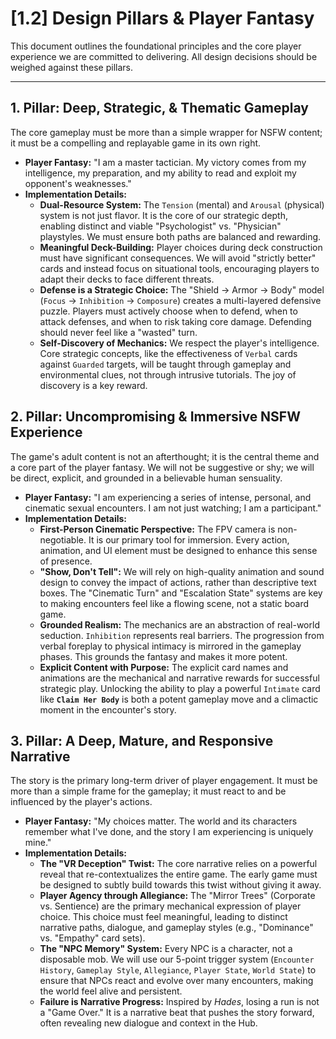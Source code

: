 <!-- Filename: LDD/1_Core_Vision/2_Design_Pillars.md -->

# [1.2] Design Pillars & Player Fantasy

This document outlines the foundational principles and the core player experience we are committed to delivering. All design decisions should be weighed against these pillars.

---

## 1. Pillar: Deep, Strategic, & Thematic Gameplay
The core gameplay must be more than a simple wrapper for NSFW content; it must be a compelling and replayable game in its own right.

*   **Player Fantasy:** "I am a master tactician. My victory comes from my intelligence, my preparation, and my ability to read and exploit my opponent's weaknesses."
*   **Implementation Details:**
    *   **Dual-Resource System:** The `Tension` (mental) and `Arousal` (physical) system is not just flavor. It is the core of our strategic depth, enabling distinct and viable "Psychologist" vs. "Physician" playstyles. We must ensure both paths are balanced and rewarding.
    *   **Meaningful Deck-Building:** Player choices during deck construction must have significant consequences. We will avoid "strictly better" cards and instead focus on situational tools, encouraging players to adapt their decks to face different threats.
    *   **Defense is a Strategic Choice:** The "Shield -> Armor -> Body" model (`Focus` -> `Inhibition` -> `Composure`) creates a multi-layered defensive puzzle. Players must actively choose when to defend, when to attack defenses, and when to risk taking core damage. Defending should never feel like a "wasted" turn.
    *   **Self-Discovery of Mechanics:** We respect the player's intelligence. Core strategic concepts, like the effectiveness of `Verbal` cards against `Guarded` targets, will be taught through gameplay and environmental clues, not through intrusive tutorials. The joy of discovery is a key reward.

## 2. Pillar: Uncompromising & Immersive NSFW Experience
The game's adult content is not an afterthought; it is the central theme and a core part of the player fantasy. We will not be suggestive or shy; we will be direct, explicit, and grounded in a believable human sensuality.

*   **Player Fantasy:** "I am experiencing a series of intense, personal, and cinematic sexual encounters. I am not just watching; I am a participant."
*   **Implementation Details:**
    *   **First-Person Cinematic Perspective:** The FPV camera is non-negotiable. It is our primary tool for immersion. Every action, animation, and UI element must be designed to enhance this sense of presence.
    *   **"Show, Don't Tell":** We will rely on high-quality animation and sound design to convey the impact of actions, rather than descriptive text boxes. The "Cinematic Turn" and "Escalation State" systems are key to making encounters feel like a flowing scene, not a static board game.
    *   **Grounded Realism:** The mechanics are an abstraction of real-world seduction. `Inhibition` represents real barriers. The progression from verbal foreplay to physical intimacy is mirrored in the gameplay phases. This grounds the fantasy and makes it more potent.
    *   **Explicit Content with Purpose:** The explicit card names and animations are the mechanical and narrative rewards for successful strategic play. Unlocking the ability to play a powerful `Intimate` card like **`Claim Her Body`** is both a potent gameplay move and a climactic moment in the encounter's story.

## 3. Pillar: A Deep, Mature, and Responsive Narrative
The story is the primary long-term driver of player engagement. It must be more than a simple frame for the gameplay; it must react to and be influenced by the player's actions.

*   **Player Fantasy:** "My choices matter. The world and its characters remember what I've done, and the story I am experiencing is uniquely mine."
*   **Implementation Details:**
    *   **The "VR Deception" Twist:** The core narrative relies on a powerful reveal that re-contextualizes the entire game. The early game must be designed to subtly build towards this twist without giving it away.
    *   **Player Agency through Allegiance:** The "Mirror Trees" (Corporate vs. Sentience) are the primary mechanical expression of player choice. This choice must feel meaningful, leading to distinct narrative paths, dialogue, and gameplay styles (e.g., "Dominance" vs. "Empathy" card sets).
    *   **The "NPC Memory" System:** Every NPC is a character, not a disposable mob. We will use our 5-point trigger system (`Encounter History`, `Gameplay Style`, `Allegiance`, `Player State`, `World State`) to ensure that NPCs react and evolve over many encounters, making the world feel alive and persistent.
    *   **Failure is Narrative Progress:** Inspired by *Hades*, losing a run is not a "Game Over." It is a narrative beat that pushes the story forward, often revealing new dialogue and context in the Hub.